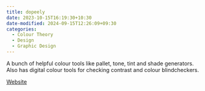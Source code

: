 ```yaml
---
title: dopeely
date: 2023-10-15T16:19:30+10:30
date-modified: 2024-09-15T12:26:09+09:30
categories:
  - Colour Theory
  - Design
  - Graphic Design
---
```


A bunch of helpful colour tools like pallet, tone, tint and shade generators. Also has digital colour tools for checking contrast and colour blindcheckers.

[Website](https://colors.dopely.top/)
